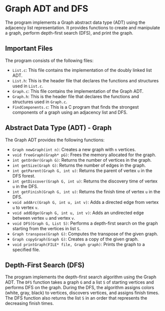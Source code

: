 # Graph ADT and DFS

The program implements a Graph abstract data type (ADT) using the adjacency list representation. It provides functions to create and manipulate a graph, perform depth-first search (DFS), and print the graph.

## Important Files
The program consists of the following files:

- `List.c`: This file contains the implementation of the doubly linked list ADT.
- `List.h`: This is the header file that declares the functions and structures used in `List.c`.
- `Graph.c`: This file contains the implementation of the Graph ADT.
- `Graph.h`: This is the header file that declares the functions and structures used in `Graph.c`.
- `FindComponents.c`: This is a C program that finds the strongest components of a graph using an adjacency list and DFS.

## Abstract Data Type (ADT) - Graph

The Graph ADT provides the following functions:
- `Graph newGraph(int n)`: Creates a new graph with `n` vertices.
- `void freeGraph(Graph* pG)`: Frees the memory allocated for the graph.
- `int getOrder(Graph G)`: Returns the number of vertices in the graph.
- `int getSize(Graph G)`: Returns the number of edges in the graph.
- `int getParent(Graph G, int u)`: Returns the parent of vertex `u` in the DFS forest.
- `int getDiscover(Graph G, int u)`: Returns the discovery time of vertex `u` in the DFS.
- `int getFinish(Graph G, int u)`: Returns the finish time of vertex `u` in the DFS.
- `void addArc(Graph G, int u, int v)`: Adds a directed edge from vertex `u` to vertex `v`.
- `void addEdge(Graph G, int u, int v)`: Adds an undirected edge between vertex `u` and vertex `v`.
- `void DFS(Graph G, List S)`: Performs a depth-first search on the graph starting from the vertices in list `S`.
- `Graph transpose(Graph G)`: Computes the transpose of the given graph.
- `Graph copyGraph(Graph G)`: Creates a copy of the given graph.
- `void printGraph(FILE* file, Graph graph)`: Prints the graph to a specified file.

## Depth-First Search (DFS)

The program implements the depth-first search algorithm using the Graph ADT. The `DFS` function takes a graph `G` and a list `S` of starting vertices and performs DFS on the graph. During the DFS, the algorithm assigns colors (white, gray, black) to vertices, discovers vertices, and assigns finish times. The DFS function also returns the list `S` in an order that represents the decreasing finish times.